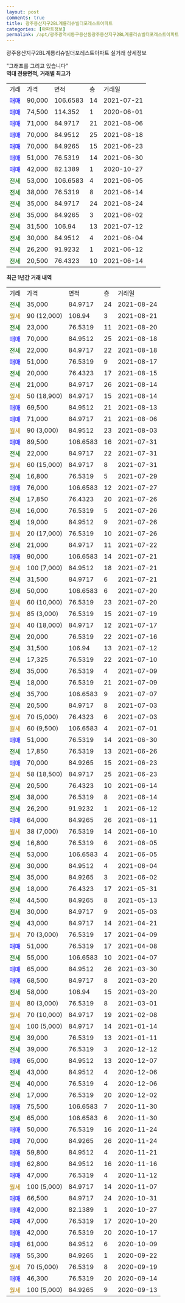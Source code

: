 ```yaml
---
layout: post
comments: true
title: 광주용산지구2BL계룡리슈빌더포레스트아파트
categories: [아파트정보]
permalink: /apt/광주광역시동구용산동광주용산지구2BL계룡리슈빌더포레스트아파트
---
```


광주용산지구2BL계룡리슈빌더포레스트아파트 실거래 상세정보

<script type="text/javascript">
  google.charts.load('current', {'packages':['line', 'corechart']});
  google.charts.setOnLoadCallback(drawChart);

  function drawChart() {
    var data = new google.visualization.DataTable();
    data.addColumn('date', '거래일');
    data.addColumn('number', "매매");
    data.addColumn('number', "전세");
    data.addColumn('number', "전매");

    data.addRows([[new Date(Date.parse("2021-08-24")), null, 35000, null], [new Date(Date.parse("2021-08-21")), null, null, null], [new Date(Date.parse("2021-08-20")), null, 23000, null], [new Date(Date.parse("2021-08-18")), 70000, null, null], [new Date(Date.parse("2021-08-18")), null, 22000, null], [new Date(Date.parse("2021-08-17")), 51000, null, null], [new Date(Date.parse("2021-08-15")), null, 20000, null], [new Date(Date.parse("2021-08-14")), null, 21000, null], [new Date(Date.parse("2021-08-14")), null, null, null], [new Date(Date.parse("2021-08-13")), 69500, null, null], [new Date(Date.parse("2021-08-06")), 71000, null, null], [new Date(Date.parse("2021-08-03")), null, null, null], [new Date(Date.parse("2021-07-31")), 89500, null, null], [new Date(Date.parse("2021-07-31")), null, 22000, null], [new Date(Date.parse("2021-07-31")), null, null, null], [new Date(Date.parse("2021-07-29")), null, 16800, null], [new Date(Date.parse("2021-07-27")), 76000, null, null], [new Date(Date.parse("2021-07-26")), null, 17850, null], [new Date(Date.parse("2021-07-26")), null, 16000, null], [new Date(Date.parse("2021-07-26")), null, 19000, null], [new Date(Date.parse("2021-07-26")), null, null, null], [new Date(Date.parse("2021-07-22")), null, 21000, null], [new Date(Date.parse("2021-07-21")), 90000, null, null], [new Date(Date.parse("2021-07-21")), null, null, null], [new Date(Date.parse("2021-07-21")), null, 31500, null], [new Date(Date.parse("2021-07-20")), null, 50000, null], [new Date(Date.parse("2021-07-20")), null, null, null], [new Date(Date.parse("2021-07-19")), null, null, null], [new Date(Date.parse("2021-07-17")), null, null, null], [new Date(Date.parse("2021-07-16")), null, 20000, null], [new Date(Date.parse("2021-07-12")), null, 31500, null], [new Date(Date.parse("2021-07-10")), null, 17325, null], [new Date(Date.parse("2021-07-09")), null, 35000, null], [new Date(Date.parse("2021-07-09")), null, 18000, null], [new Date(Date.parse("2021-07-07")), null, 35700, null], [new Date(Date.parse("2021-07-03")), null, 20500, null], [new Date(Date.parse("2021-07-03")), null, null, null], [new Date(Date.parse("2021-07-01")), null, null, null], [new Date(Date.parse("2021-06-30")), 51000, null, null], [new Date(Date.parse("2021-06-26")), null, 17850, null], [new Date(Date.parse("2021-06-23")), 70000, null, null], [new Date(Date.parse("2021-06-23")), null, null, null], [new Date(Date.parse("2021-06-14")), null, 20500, null], [new Date(Date.parse("2021-06-14")), null, 38000, null], [new Date(Date.parse("2021-06-12")), null, 26200, null], [new Date(Date.parse("2021-06-11")), 64000, null, null], [new Date(Date.parse("2021-06-10")), null, null, null], [new Date(Date.parse("2021-06-05")), null, 16800, null], [new Date(Date.parse("2021-06-05")), null, 53000, null], [new Date(Date.parse("2021-06-04")), null, 30000, null], [new Date(Date.parse("2021-06-02")), null, 35000, null], [new Date(Date.parse("2021-05-31")), null, 18000, null], [new Date(Date.parse("2021-05-13")), null, 44500, null], [new Date(Date.parse("2021-05-03")), null, 30000, null], [new Date(Date.parse("2021-04-21")), null, 43000, null], [new Date(Date.parse("2021-04-09")), null, null, null], [new Date(Date.parse("2021-04-08")), 51000, null, null], [new Date(Date.parse("2021-04-07")), null, 55000, null], [new Date(Date.parse("2021-03-30")), 65000, null, null], [new Date(Date.parse("2021-03-20")), 68500, null, null], [new Date(Date.parse("2021-03-20")), null, 58000, null], [new Date(Date.parse("2021-03-01")), null, null, null], [new Date(Date.parse("2021-02-08")), null, null, null], [new Date(Date.parse("2021-01-14")), null, null, null], [new Date(Date.parse("2021-01-11")), null, 39000, null], [new Date(Date.parse("2020-12-12")), null, 39000, null], [new Date(Date.parse("2020-12-07")), 65000, null, null], [new Date(Date.parse("2020-12-06")), null, 43000, null], [new Date(Date.parse("2020-12-06")), null, 40000, null], [new Date(Date.parse("2020-12-02")), null, 17000, null], [new Date(Date.parse("2020-11-30")), 75500, null, null], [new Date(Date.parse("2020-11-30")), null, 65000, null], [new Date(Date.parse("2020-11-24")), 50000, null, null], [new Date(Date.parse("2020-11-24")), 70000, null, null], [new Date(Date.parse("2020-11-21")), 59800, null, null], [new Date(Date.parse("2020-11-16")), 62800, null, null], [new Date(Date.parse("2020-11-12")), 47000, null, null], [new Date(Date.parse("2020-11-07")), null, null, null], [new Date(Date.parse("2020-10-31")), 66500, null, null], [new Date(Date.parse("2020-10-27")), 42000, null, null], [new Date(Date.parse("2020-10-20")), 47000, null, null], [new Date(Date.parse("2020-10-17")), 42000, null, null], [new Date(Date.parse("2020-10-09")), 61000, null, null], [new Date(Date.parse("2020-09-22")), 55300, null, null], [new Date(Date.parse("2020-09-19")), null, null, null], [new Date(Date.parse("2020-09-14")), 46300, null, null], [new Date(Date.parse("2020-09-13")), null, null, null]]);

    var options = {
      hAxis: {
        format: 'yyyy/MM/dd'
      },    
      lineWidth: 0,
      pointsVisible: true,    
      title: '최근 1년간 유형별 실거래가 분포',
      legend: { position: 'bottom' }
    };

    var formatter = new google.visualization.NumberFormat({pattern:'###,###'} );
    formatter.format(data, 1);
    formatter.format(data, 2);
    
    setTimeout(function() {
        var chart = new google.visualization.LineChart(document.getElementById('columnchart_material'));
        chart.draw(data, (options));
        document.getElementById('loading').style.display = 'none';
    }, 200);
  }
</script>


<div id="loading" style="z-index:20; display: block; margin-left: 0px">"그래프를 그리고 있습니다"</div>
<div id="columnchart_material" style="width: 95%; margin-left: 0px; display: block"></div>
<!-- contents start -->
<b>역대 전용면적, 거래별 최고가</b>
<table class="sortable">
    <tr>
      <td>거래</td>
      <td>가격</td>
      <td>면적</td>
      <td>층</td>
      <td>거래일</td>
    </tr>
        <tr>
          <td><a style="color: blue">매매</a></td>
          <td>90,000</td>
          <td>106.6583</td>
          <td>14</td>
          <td>2021-07-21</td>
        </tr>            <tr>
          <td><a style="color: blue">매매</a></td>
          <td>74,500</td>
          <td>114.352</td>
          <td>1</td>
          <td>2020-06-01</td>
        </tr>            <tr>
          <td><a style="color: blue">매매</a></td>
          <td>71,000</td>
          <td>84.9717</td>
          <td>21</td>
          <td>2021-08-06</td>
        </tr>            <tr>
          <td><a style="color: blue">매매</a></td>
          <td>70,000</td>
          <td>84.9512</td>
          <td>25</td>
          <td>2021-08-18</td>
        </tr>            <tr>
          <td><a style="color: blue">매매</a></td>
          <td>70,000</td>
          <td>84.9265</td>
          <td>15</td>
          <td>2021-06-23</td>
        </tr>            <tr>
          <td><a style="color: blue">매매</a></td>
          <td>51,000</td>
          <td>76.5319</td>
          <td>14</td>
          <td>2021-06-30</td>
        </tr>            <tr>
          <td><a style="color: blue">매매</a></td>
          <td>42,000</td>
          <td>82.1389</td>
          <td>1</td>
          <td>2020-10-27</td>
        </tr>        
        <tr>
              <td><a style="color: darkgreen">전세</a></td>
              <td>53,000</td>
              <td>106.6583</td>
              <td>4</td>
              <td>2021-06-05</td>
            </tr>            <tr>
              <td><a style="color: darkgreen">전세</a></td>
              <td>38,000</td>
              <td>76.5319</td>
              <td>8</td>
              <td>2021-06-14</td>
            </tr>            <tr>
              <td><a style="color: darkgreen">전세</a></td>
              <td>35,000</td>
              <td>84.9717</td>
              <td>24</td>
              <td>2021-08-24</td>
            </tr>            <tr>
              <td><a style="color: darkgreen">전세</a></td>
              <td>35,000</td>
              <td>84.9265</td>
              <td>3</td>
              <td>2021-06-02</td>
            </tr>            <tr>
              <td><a style="color: darkgreen">전세</a></td>
              <td>31,500</td>
              <td>106.94</td>
              <td>13</td>
              <td>2021-07-12</td>
            </tr>            <tr>
              <td><a style="color: darkgreen">전세</a></td>
              <td>30,000</td>
              <td>84.9512</td>
              <td>4</td>
              <td>2021-06-04</td>
            </tr>            <tr>
              <td><a style="color: darkgreen">전세</a></td>
              <td>26,200</td>
              <td>91.9232</td>
              <td>1</td>
              <td>2021-06-12</td>
            </tr>            <tr>
              <td><a style="color: darkgreen">전세</a></td>
              <td>20,500</td>
              <td>76.4323</td>
              <td>10</td>
              <td>2021-06-14</td>
            </tr>        
    
</table>

<b>최근 1년간 거래 내역</b>

<table class="sortable">
    <tr>
      <td>거래</td>
      <td>가격</td>
      <td>면적</td>
      <td>층</td>
      <td>거래일</td>
    </tr>
    <tr>
      <td><a style="color: darkgreen">전세</a></td>
      <td>35,000</td>
      <td>84.9717</td>
      <td>24</td>
      <td>2021-08-24</td>
    </tr>          <tr>
      <td><a style="color: darkgoldenrod">월세</a></td>
      <td>90 (12,000)</td>
      <td>106.94</td>
      <td>3</td>
      <td>2021-08-21</td>
    </tr>          <tr>
      <td><a style="color: darkgreen">전세</a></td>
      <td>23,000</td>
      <td>76.5319</td>
      <td>11</td>
      <td>2021-08-20</td>
    </tr>          <tr>
      <td><a style="color: blue">매매</a></td>
      <td>70,000</td>
      <td>84.9512</td>
      <td>25</td>
      <td>2021-08-18</td>
    </tr>          <tr>
      <td><a style="color: darkgreen">전세</a></td>
      <td>22,000</td>
      <td>84.9717</td>
      <td>22</td>
      <td>2021-08-18</td>
    </tr>          <tr>
      <td><a style="color: blue">매매</a></td>
      <td>51,000</td>
      <td>76.5319</td>
      <td>9</td>
      <td>2021-08-17</td>
    </tr>          <tr>
      <td><a style="color: darkgreen">전세</a></td>
      <td>20,000</td>
      <td>76.4323</td>
      <td>17</td>
      <td>2021-08-15</td>
    </tr>          <tr>
      <td><a style="color: darkgreen">전세</a></td>
      <td>21,000</td>
      <td>84.9717</td>
      <td>26</td>
      <td>2021-08-14</td>
    </tr>          <tr>
      <td><a style="color: darkgoldenrod">월세</a></td>
      <td>50 (18,900)</td>
      <td>84.9717</td>
      <td>15</td>
      <td>2021-08-14</td>
    </tr>          <tr>
      <td><a style="color: blue">매매</a></td>
      <td>69,500</td>
      <td>84.9512</td>
      <td>21</td>
      <td>2021-08-13</td>
    </tr>          <tr>
      <td><a style="color: blue">매매</a></td>
      <td>71,000</td>
      <td>84.9717</td>
      <td>21</td>
      <td>2021-08-06</td>
    </tr>          <tr>
      <td><a style="color: darkgoldenrod">월세</a></td>
      <td>90 (3,000)</td>
      <td>84.9512</td>
      <td>23</td>
      <td>2021-08-03</td>
    </tr>          <tr>
      <td><a style="color: blue">매매</a></td>
      <td>89,500</td>
      <td>106.6583</td>
      <td>16</td>
      <td>2021-07-31</td>
    </tr>          <tr>
      <td><a style="color: darkgreen">전세</a></td>
      <td>22,000</td>
      <td>84.9717</td>
      <td>22</td>
      <td>2021-07-31</td>
    </tr>          <tr>
      <td><a style="color: darkgoldenrod">월세</a></td>
      <td>60 (15,000)</td>
      <td>84.9717</td>
      <td>8</td>
      <td>2021-07-31</td>
    </tr>          <tr>
      <td><a style="color: darkgreen">전세</a></td>
      <td>16,800</td>
      <td>76.5319</td>
      <td>5</td>
      <td>2021-07-29</td>
    </tr>          <tr>
      <td><a style="color: blue">매매</a></td>
      <td>76,000</td>
      <td>106.6583</td>
      <td>12</td>
      <td>2021-07-27</td>
    </tr>          <tr>
      <td><a style="color: darkgreen">전세</a></td>
      <td>17,850</td>
      <td>76.4323</td>
      <td>20</td>
      <td>2021-07-26</td>
    </tr>          <tr>
      <td><a style="color: darkgreen">전세</a></td>
      <td>16,000</td>
      <td>76.5319</td>
      <td>5</td>
      <td>2021-07-26</td>
    </tr>          <tr>
      <td><a style="color: darkgreen">전세</a></td>
      <td>19,000</td>
      <td>84.9512</td>
      <td>9</td>
      <td>2021-07-26</td>
    </tr>          <tr>
      <td><a style="color: darkgoldenrod">월세</a></td>
      <td>20 (17,000)</td>
      <td>76.5319</td>
      <td>10</td>
      <td>2021-07-26</td>
    </tr>          <tr>
      <td><a style="color: darkgreen">전세</a></td>
      <td>21,000</td>
      <td>84.9717</td>
      <td>11</td>
      <td>2021-07-22</td>
    </tr>          <tr>
      <td><a style="color: blue">매매</a></td>
      <td>90,000</td>
      <td>106.6583</td>
      <td>14</td>
      <td>2021-07-21</td>
    </tr>          <tr>
      <td><a style="color: darkgoldenrod">월세</a></td>
      <td>100 (7,000)</td>
      <td>84.9512</td>
      <td>18</td>
      <td>2021-07-21</td>
    </tr>          <tr>
      <td><a style="color: darkgreen">전세</a></td>
      <td>31,500</td>
      <td>84.9717</td>
      <td>6</td>
      <td>2021-07-21</td>
    </tr>          <tr>
      <td><a style="color: darkgreen">전세</a></td>
      <td>50,000</td>
      <td>106.6583</td>
      <td>6</td>
      <td>2021-07-20</td>
    </tr>          <tr>
      <td><a style="color: darkgoldenrod">월세</a></td>
      <td>60 (10,000)</td>
      <td>76.5319</td>
      <td>23</td>
      <td>2021-07-20</td>
    </tr>          <tr>
      <td><a style="color: darkgoldenrod">월세</a></td>
      <td>85 (3,000)</td>
      <td>76.5319</td>
      <td>15</td>
      <td>2021-07-19</td>
    </tr>          <tr>
      <td><a style="color: darkgoldenrod">월세</a></td>
      <td>40 (18,000)</td>
      <td>84.9717</td>
      <td>12</td>
      <td>2021-07-17</td>
    </tr>          <tr>
      <td><a style="color: darkgreen">전세</a></td>
      <td>20,000</td>
      <td>76.5319</td>
      <td>22</td>
      <td>2021-07-16</td>
    </tr>          <tr>
      <td><a style="color: darkgreen">전세</a></td>
      <td>31,500</td>
      <td>106.94</td>
      <td>13</td>
      <td>2021-07-12</td>
    </tr>          <tr>
      <td><a style="color: darkgreen">전세</a></td>
      <td>17,325</td>
      <td>76.5319</td>
      <td>22</td>
      <td>2021-07-10</td>
    </tr>          <tr>
      <td><a style="color: darkgreen">전세</a></td>
      <td>35,000</td>
      <td>76.5319</td>
      <td>4</td>
      <td>2021-07-09</td>
    </tr>          <tr>
      <td><a style="color: darkgreen">전세</a></td>
      <td>18,000</td>
      <td>76.5319</td>
      <td>21</td>
      <td>2021-07-09</td>
    </tr>          <tr>
      <td><a style="color: darkgreen">전세</a></td>
      <td>35,700</td>
      <td>106.6583</td>
      <td>9</td>
      <td>2021-07-07</td>
    </tr>          <tr>
      <td><a style="color: darkgreen">전세</a></td>
      <td>20,500</td>
      <td>84.9717</td>
      <td>8</td>
      <td>2021-07-03</td>
    </tr>          <tr>
      <td><a style="color: darkgoldenrod">월세</a></td>
      <td>70 (5,000)</td>
      <td>76.4323</td>
      <td>6</td>
      <td>2021-07-03</td>
    </tr>          <tr>
      <td><a style="color: darkgoldenrod">월세</a></td>
      <td>60 (9,500)</td>
      <td>106.6583</td>
      <td>4</td>
      <td>2021-07-01</td>
    </tr>          <tr>
      <td><a style="color: blue">매매</a></td>
      <td>51,000</td>
      <td>76.5319</td>
      <td>14</td>
      <td>2021-06-30</td>
    </tr>          <tr>
      <td><a style="color: darkgreen">전세</a></td>
      <td>17,850</td>
      <td>76.5319</td>
      <td>13</td>
      <td>2021-06-26</td>
    </tr>          <tr>
      <td><a style="color: blue">매매</a></td>
      <td>70,000</td>
      <td>84.9265</td>
      <td>15</td>
      <td>2021-06-23</td>
    </tr>          <tr>
      <td><a style="color: darkgoldenrod">월세</a></td>
      <td>58 (18,500)</td>
      <td>84.9717</td>
      <td>25</td>
      <td>2021-06-23</td>
    </tr>          <tr>
      <td><a style="color: darkgreen">전세</a></td>
      <td>20,500</td>
      <td>76.4323</td>
      <td>10</td>
      <td>2021-06-14</td>
    </tr>          <tr>
      <td><a style="color: darkgreen">전세</a></td>
      <td>38,000</td>
      <td>76.5319</td>
      <td>8</td>
      <td>2021-06-14</td>
    </tr>          <tr>
      <td><a style="color: darkgreen">전세</a></td>
      <td>26,200</td>
      <td>91.9232</td>
      <td>1</td>
      <td>2021-06-12</td>
    </tr>          <tr>
      <td><a style="color: blue">매매</a></td>
      <td>64,000</td>
      <td>84.9265</td>
      <td>26</td>
      <td>2021-06-11</td>
    </tr>          <tr>
      <td><a style="color: darkgoldenrod">월세</a></td>
      <td>38 (7,000)</td>
      <td>76.5319</td>
      <td>14</td>
      <td>2021-06-10</td>
    </tr>          <tr>
      <td><a style="color: darkgreen">전세</a></td>
      <td>16,800</td>
      <td>76.5319</td>
      <td>6</td>
      <td>2021-06-05</td>
    </tr>          <tr>
      <td><a style="color: darkgreen">전세</a></td>
      <td>53,000</td>
      <td>106.6583</td>
      <td>4</td>
      <td>2021-06-05</td>
    </tr>          <tr>
      <td><a style="color: darkgreen">전세</a></td>
      <td>30,000</td>
      <td>84.9512</td>
      <td>4</td>
      <td>2021-06-04</td>
    </tr>          <tr>
      <td><a style="color: darkgreen">전세</a></td>
      <td>35,000</td>
      <td>84.9265</td>
      <td>3</td>
      <td>2021-06-02</td>
    </tr>          <tr>
      <td><a style="color: darkgreen">전세</a></td>
      <td>18,000</td>
      <td>76.4323</td>
      <td>17</td>
      <td>2021-05-31</td>
    </tr>          <tr>
      <td><a style="color: darkgreen">전세</a></td>
      <td>44,500</td>
      <td>84.9265</td>
      <td>8</td>
      <td>2021-05-13</td>
    </tr>          <tr>
      <td><a style="color: darkgreen">전세</a></td>
      <td>30,000</td>
      <td>84.9717</td>
      <td>9</td>
      <td>2021-05-03</td>
    </tr>          <tr>
      <td><a style="color: darkgreen">전세</a></td>
      <td>43,000</td>
      <td>84.9717</td>
      <td>14</td>
      <td>2021-04-21</td>
    </tr>          <tr>
      <td><a style="color: darkgoldenrod">월세</a></td>
      <td>70 (3,000)</td>
      <td>76.5319</td>
      <td>17</td>
      <td>2021-04-09</td>
    </tr>          <tr>
      <td><a style="color: blue">매매</a></td>
      <td>51,000</td>
      <td>76.5319</td>
      <td>17</td>
      <td>2021-04-08</td>
    </tr>          <tr>
      <td><a style="color: darkgreen">전세</a></td>
      <td>55,000</td>
      <td>106.6583</td>
      <td>10</td>
      <td>2021-04-07</td>
    </tr>          <tr>
      <td><a style="color: blue">매매</a></td>
      <td>65,000</td>
      <td>84.9512</td>
      <td>26</td>
      <td>2021-03-30</td>
    </tr>          <tr>
      <td><a style="color: blue">매매</a></td>
      <td>68,500</td>
      <td>84.9717</td>
      <td>8</td>
      <td>2021-03-20</td>
    </tr>          <tr>
      <td><a style="color: darkgreen">전세</a></td>
      <td>58,000</td>
      <td>106.94</td>
      <td>15</td>
      <td>2021-03-20</td>
    </tr>          <tr>
      <td><a style="color: darkgoldenrod">월세</a></td>
      <td>80 (3,000)</td>
      <td>76.5319</td>
      <td>8</td>
      <td>2021-03-01</td>
    </tr>          <tr>
      <td><a style="color: darkgoldenrod">월세</a></td>
      <td>70 (10,000)</td>
      <td>84.9717</td>
      <td>19</td>
      <td>2021-02-08</td>
    </tr>          <tr>
      <td><a style="color: darkgoldenrod">월세</a></td>
      <td>100 (5,000)</td>
      <td>84.9717</td>
      <td>14</td>
      <td>2021-01-14</td>
    </tr>          <tr>
      <td><a style="color: darkgreen">전세</a></td>
      <td>39,000</td>
      <td>76.5319</td>
      <td>13</td>
      <td>2021-01-11</td>
    </tr>          <tr>
      <td><a style="color: darkgreen">전세</a></td>
      <td>39,000</td>
      <td>76.5319</td>
      <td>3</td>
      <td>2020-12-12</td>
    </tr>          <tr>
      <td><a style="color: blue">매매</a></td>
      <td>65,000</td>
      <td>84.9512</td>
      <td>13</td>
      <td>2020-12-07</td>
    </tr>          <tr>
      <td><a style="color: darkgreen">전세</a></td>
      <td>43,000</td>
      <td>84.9512</td>
      <td>4</td>
      <td>2020-12-06</td>
    </tr>          <tr>
      <td><a style="color: darkgreen">전세</a></td>
      <td>40,000</td>
      <td>76.5319</td>
      <td>4</td>
      <td>2020-12-06</td>
    </tr>          <tr>
      <td><a style="color: darkgreen">전세</a></td>
      <td>17,000</td>
      <td>76.5319</td>
      <td>20</td>
      <td>2020-12-02</td>
    </tr>          <tr>
      <td><a style="color: blue">매매</a></td>
      <td>75,500</td>
      <td>106.6583</td>
      <td>7</td>
      <td>2020-11-30</td>
    </tr>          <tr>
      <td><a style="color: darkgreen">전세</a></td>
      <td>65,000</td>
      <td>106.6583</td>
      <td>6</td>
      <td>2020-11-30</td>
    </tr>          <tr>
      <td><a style="color: blue">매매</a></td>
      <td>50,000</td>
      <td>76.5319</td>
      <td>16</td>
      <td>2020-11-24</td>
    </tr>          <tr>
      <td><a style="color: blue">매매</a></td>
      <td>70,000</td>
      <td>84.9265</td>
      <td>26</td>
      <td>2020-11-24</td>
    </tr>          <tr>
      <td><a style="color: blue">매매</a></td>
      <td>59,800</td>
      <td>84.9512</td>
      <td>4</td>
      <td>2020-11-21</td>
    </tr>          <tr>
      <td><a style="color: blue">매매</a></td>
      <td>62,800</td>
      <td>84.9512</td>
      <td>16</td>
      <td>2020-11-16</td>
    </tr>          <tr>
      <td><a style="color: blue">매매</a></td>
      <td>47,000</td>
      <td>76.5319</td>
      <td>4</td>
      <td>2020-11-12</td>
    </tr>          <tr>
      <td><a style="color: darkgoldenrod">월세</a></td>
      <td>100 (5,000)</td>
      <td>84.9717</td>
      <td>14</td>
      <td>2020-11-07</td>
    </tr>          <tr>
      <td><a style="color: blue">매매</a></td>
      <td>66,500</td>
      <td>84.9717</td>
      <td>24</td>
      <td>2020-10-31</td>
    </tr>          <tr>
      <td><a style="color: blue">매매</a></td>
      <td>42,000</td>
      <td>82.1389</td>
      <td>1</td>
      <td>2020-10-27</td>
    </tr>          <tr>
      <td><a style="color: blue">매매</a></td>
      <td>47,000</td>
      <td>76.5319</td>
      <td>17</td>
      <td>2020-10-20</td>
    </tr>          <tr>
      <td><a style="color: blue">매매</a></td>
      <td>42,000</td>
      <td>76.5319</td>
      <td>20</td>
      <td>2020-10-17</td>
    </tr>          <tr>
      <td><a style="color: blue">매매</a></td>
      <td>61,000</td>
      <td>84.9512</td>
      <td>6</td>
      <td>2020-10-09</td>
    </tr>          <tr>
      <td><a style="color: blue">매매</a></td>
      <td>55,300</td>
      <td>84.9265</td>
      <td>1</td>
      <td>2020-09-22</td>
    </tr>          <tr>
      <td><a style="color: darkgoldenrod">월세</a></td>
      <td>70 (5,000)</td>
      <td>76.5319</td>
      <td>8</td>
      <td>2020-09-19</td>
    </tr>          <tr>
      <td><a style="color: blue">매매</a></td>
      <td>46,300</td>
      <td>76.5319</td>
      <td>20</td>
      <td>2020-09-14</td>
    </tr>          <tr>
      <td><a style="color: darkgoldenrod">월세</a></td>
      <td>100 (5,000)</td>
      <td>84.9265</td>
      <td>9</td>
      <td>2020-09-13</td>
    </tr>      </table>
<!-- contents end -->    

